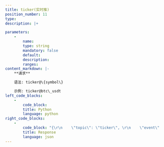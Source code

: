 ```yaml
---
title: ticker(实时推)
position_number: 11
type:
description: |+

parameters:
    -
        name:
        type: string
        mandatory: false
        default:
        description:
        ranges:
content_markdown: |-
    **请求**

    语法: ticker@\{symbol\}

    示例: ticker@btc\_usdt
left_code_blocks:
    -
        code_block:
        title: Python
        language: python
right_code_blocks:
    -
        code_block: "{\r\n    \"topic\": \"ticker\", \r\n    \"event\": \"ticker@btc_usdt\", \r\n    \"data\": {\r\n        \"s\": \"btc_usdt\",      // symbol 交易对\r\n        \"t\": 1657586700119,   // time 最后成交时间\r\n        \"cv\": \"-200\",         // priceChangeValue 24⼩时价格变化\r\n        \"cr\": \"-0.02\",        // priceChangeRate 24⼩时价格变化(百分⽐)\r\n        \"o\": \"30000\",         // open 第⼀笔\r\n        \"c\": \"39000\",         // close 最后⼀笔\r\n        \"h\": \"38000\",         // high 最⾼价\r\n        \"l\": \"40000\",         // low 最低价\r\n        \"q\": \"4\",             // quantity 成交量\r\n        \"v\": \"150000\",         // volume 成交额\r\n        \"bp\": \"30000\",        // bid price\r\n        \"bq\": \"2.2\",          // bid quantity\r\n        \"ap\": \"29000\",        // ask price\r\n        \"aq\": \"2.1\"           // ask quantity\r\n    }\r\n}"
        title: Response
        language: json
---
```

